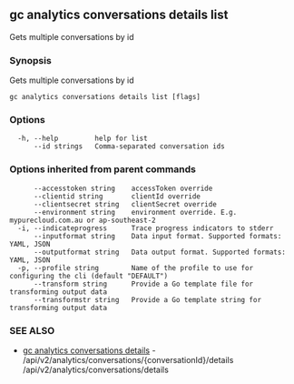 ## gc analytics conversations details list

Gets multiple conversations by id

### Synopsis

Gets multiple conversations by id

```
gc analytics conversations details list [flags]
```

### Options

```
  -h, --help         help for list
      --id strings   Comma-separated conversation ids
```

### Options inherited from parent commands

```
      --accesstoken string    accessToken override
      --clientid string       clientId override
      --clientsecret string   clientSecret override
      --environment string    environment override. E.g. mypurecloud.com.au or ap-southeast-2
  -i, --indicateprogress      Trace progress indicators to stderr
      --inputformat string    Data input format. Supported formats: YAML, JSON
      --outputformat string   Data output format. Supported formats: YAML, JSON
  -p, --profile string        Name of the profile to use for configuring the cli (default "DEFAULT")
      --transform string      Provide a Go template file for transforming output data
      --transformstr string   Provide a Go template string for transforming output data
```

### SEE ALSO

* [gc analytics conversations details](gc_analytics_conversations_details.html)	 - /api/v2/analytics/conversations/{conversationId}/details /api/v2/analytics/conversations/details



